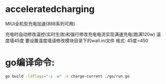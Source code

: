 # acceleratedcharging
MIUI全机型充电加速(888系列可用)

充电时自动修改温控(实时生效)和强行修改充电电流实现满速充电(跑满120w)
温度墙45度
要设置温度墙请修改模块目录下的wall.ini文件
格式:
45度=450

# go编译命令:
```bash
go build -ldflags="-s -w" -o charge-current ./go/run.go
```
